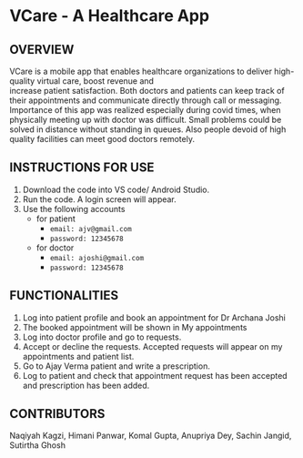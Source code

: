 # VCare - A Healthcare App
## OVERVIEW
VCare  is  a  mobile  app  that  enables  healthcare  organizations  to  deliver  high-quality virtual  care,  boost  revenue  and  
increase  patient  satisfaction.  Both doctors  and  patients can  keep  track  of  their  appointments  and  communicate  directly through call or messaging.  
Importance of this app was realized especially during covid times, when physically meeting up with doctor was difficult.
Small problems could be solved in distance without standing in queues. Also people devoid of high quality facilities can meet good doctors remotely.

## INSTRUCTIONS FOR USE
1) Download the code into VS code/ Android Studio.
2) Run the code. A login screen will appear.
3) Use the following accounts
    - for patient
      - `email: ajv@gmail.com`
      -  `password: 12345678`
    - for doctor
      - `email: ajoshi@gmail.com`
      - `password: 12345678`
   

## FUNCTIONALITIES
1) Log into patient profile and book an appointment for Dr Archana Joshi
2) The booked appointment will be shown in My appointments
3) Log into doctor profile and go to requests.
4) Accept or decline the requests. Accepted requests will appear on my appointments and patient list.
5) Go to Ajay Verma patient and write a prescription.
6) Log to patient and check that appointment request has been accepted and prescription has been added.

## CONTRIBUTORS
Naqiyah Kagzi, Himani Panwar, Komal Gupta, Anupriya Dey, Sachin Jangid, Sutirtha Ghosh

